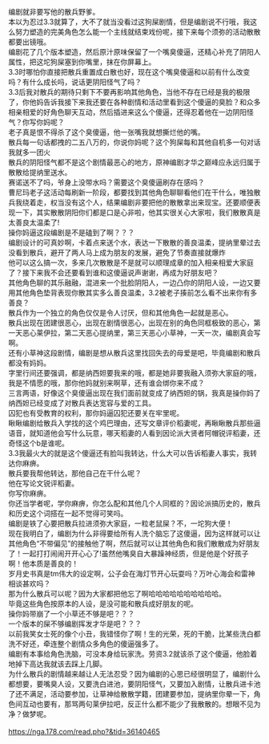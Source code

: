 编剧就非要写他的散兵野爹。<br />
本以为忍过3.3就算了，大不了就当没看过这狗屎剧情，但是编剧说不行哦，我这么努力塑造的完美角色怎么能一个主线就结束戏份呢，接下来每个须弥的活动散散都要出镜哦。<br />
编剧花了几个版本塑造，然后原汁原味保留了一个嘴臭傻逼，还精心补充了阴阳人属性，把这坨狗屎塞到你嘴里，抹在你屏幕上。<br />
3.3时哪怕你直接把散兵重置成白散也好，现在这个嘴臭傻逼和以前有什么改变吗？有什么成长吗，说话更阴阳怪气了吗？<br />
3.3后我对散兵的期待只剩下不要再影响其他角色，当他不存在已经是我的极限了，你他妈告诉我接下来我还要在各种剧情和活动里看到这个傻逼的臭脸？和众多相亲相爱的好角色聊天互动，然后插进来这么个傻逼，还得忍着他在一边阴阳怪气？你写你妈呢？<br />
老子真是恨不得杀了这个臭傻逼，他一张嘴我就想撕烂他的嘴。<br />
散兵每一句话都拽的二五八万的，你说你妈呢？这个狗屎每和其他自机多一句对话我就多一团火<br />
散兵的阴阳怪气都不是这个剧情最恶心的地方，原神编剧才华之巅峰应永远归属于散散给提纳里送水。<br />
赛诺送不了吗，爷身上没带水吗？需要这个臭傻逼刷存在感吗？<br />
曹尼玛老子这活动每刷新一阶段，都要找到其他角色聊聊看他们在干什么，唯独散兵我绕着走，权当没有这个人，结果编剧非要把他的散散拿出来现宝。还要顺便表现一下，其实散散阴阳你们都是口是心非啦，他其实很关心大家啦，我们散散真是太善良太温柔了!<br />
操你妈逼这段编剧是不是磕到了啊？？？<br />
编剧设计的可真妙啊，卡着点来送个水，表达一下散散的善良温柔，提纳里晕过去没看到散兵，避开了两人马上成为朋友的发展，避免了节奏直接就爆炸<br />
他可以这么搞一次，多来几次散散是不是就可以顺理成章的加入相亲相爱大家庭了？接下来我不会还要看到谁和这傻逼说声谢谢，再成为好朋友吧？<br />
其他角色聊的其乐融融，混进来一个批脸阴阳人，一边凸你的阴阳人设，一边又要用其他角色垫背表现你散其实多么善良温柔，3.2被老子揍前怎么看不出来你有多善良？<br />
散兵作为一个独立的角色仅仅是令人讨厌，但和其他角色一起就是恶心。<br />
散兵出现在团建很恶心，出现在剧情很恶心，出现在别的角色同框极致的恶心，第一天恶心莱伊拉，第二天恶心提纳里，第三天恶心小草神，一天一次，编剧真会写啊。<br />
还有小草神这段剧情，编剧是想从散兵这里找回失去的母爱是吧，毕竟编剧和散兵都没有妈妈。<br />
字里行间还要强调，都是纳西妲要我来的哦，都是她非要我融入须弥大家庭的哦，我是不情愿的哦，那你他妈就别来啊草，还有谁会绑你来不成？<br />
三言两语，好像这个臭傻逼出现在我们面前就变成了纳西妲的锅，我真是操你妈了<br />
纳西妲已经变成了对散兵表达宽容与爱的工具。<br />
囚犯也有受教育的权利，那你妈逼囚犯还要关在牢里呢。<br />
瞅瞅编剧给散兵入学找的这个鸡巴理由，还写文章评价稻妻呢，再瞅瞅散兵那些逼语音，就知道他会写什么玩意，哪天稻妻的人看到因论派大贤者阿帽锐评稻妻，还奇怪这个b是谁呢。<br />
3.3我最火大的就是这个傻逼还有脸叫我转达，什么大可以告诉稻妻人事实，我转达你麻痹。<br />
散兵要我帮他转达，那他自己在干什么呢？<br />
他在写论文锐评稻妻。<br />
你写你麻痹。<br />
你还当学者呢，学你麻痹，你怎么配和其他几个人同框的？因论派搞历史的，散兵和历史这个词搭在一起不觉得可笑吗。<br />
编剧是铁了心要把散兵拉进须弥大家庭，一粒老鼠屎？不，一坨狗大便！<br />
现在我明白了，编剧为什么非得要给所有人洗个脑忘了这傻逼，因为这样就可以让其他角色“不带偏见”的接触他了啊，然后就可以让其他角色和我们散散成为好朋友了！一起打打闹闹开开心心了!虽然他嘴臭自大暴躁神经质，但是他是个好孩子啊！他本质是善良的！<br />
岁月史书真是tm伟大的设定啊，公子会在海灯节开心玩耍吗？万叶心海会和雷神相谈甚欢吗？<br />
那为什么散兵可以呢？因为大家都把他忘了啊哈哈哈哈哈哈哈哈哈哈。<br />
毕竟这些角色按原本的人设，是没可能和散兵成好朋友的呢。<br />
操你妈带崩了一个小草还不够是吧？？？<br />
一个版本的屎不够编剧挥发才华是吧？？？<br />
以前我笑女士死的像个小丑，我错怪你了啊！生的光荣，死的干脆，比某些洗白都洗不好还，牵连整个剧情众多角色的傻逼强多了。<br />
编剧有本事给角色洗脑，可没本身给玩家洗。劳资3.2就该杀了这个傻逼，他脸着地掉下高达我就该去踩上几脚。<br />
为什么散兵的剧情越来越让人无法忍受？因为编剧的心思已经很明显了，编剧什么都想要，要嘴臭人设，又要洗白进池，要阴阳怪气，又要加入剧情，让散兵进卡池了还不满足，活动要参加，让草神给散散学籍，团建要参加，提纳里你晕一下，角色间互动也要有，那骂两句莱伊拉吧，反正什么都不能少了我散散的。想眼不见为净？做梦呢。<br />
<br />
https://nga.178.com/read.php?&tid=36140465<br />
